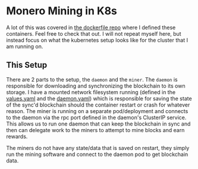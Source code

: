 # Monero Mining in K8s

A lot of this was covered in [the dockerfile repo](https://github.com/Romanmc72/My_Dockerfiles/tree/main/mining/monero/) where I defined these containers. Feel free to check that out. I will not repeat myself here, but instead focus on what the kubernetes setup looks like for the cluster that I am running on.

## This Setup

There are 2 parts to the setup, the `daemon` and the `miner`. The `daemon` is responsible for downloading and synchronizing the blockchain to its own storage. I have a mounted network filesystem running (defined in the [values.yaml](./values.yaml) and the [daemon.yaml](./templates/daemon.yaml)) which is responsible for saving the state of the sync'd blockchain should the container restart or crash for whatever reason. The miner is running on a separate pod/deployment and connects to the daemon via the rpc port defined in the daemon's ClusterIP service. This allows us to run one daemon that can keep the blockchain in sync and then can delegate work to the miners to attempt to mine blocks and earn rewards.

The miners do not have any state/data that is saved on restart, they simply run the mining software and connect to the daemon pod to get blockchain data.